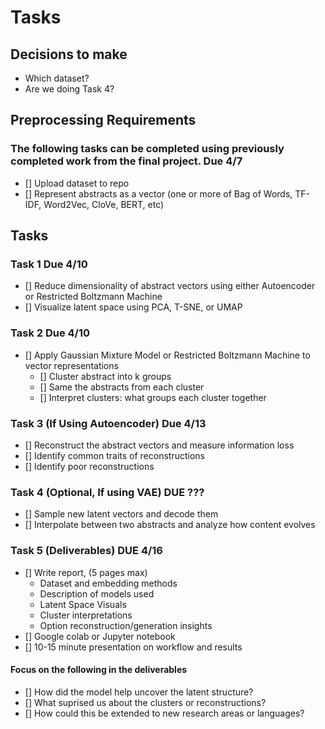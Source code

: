 # Tasks

## Decisions to make
- Which dataset?
- Are we doing Task 4?

## Preprocessing Requirements
### The following tasks can be completed using previously completed work from the final project. __Due 4/7__
- [] Upload dataset to repo
- [] Represent abstracts as a vector (one or more of Bag of Words, TF-IDF, Word2Vec, CloVe, BERT, etc)

## Tasks
### Task 1 __Due 4/10__
- [] Reduce dimensionality of abstract vectors using either Autoencoder or Restricted Boltzmann Machine
- [] Visualize latent space using PCA, T-SNE, or UMAP

### Task 2 __Due 4/10__
- [] Apply Gaussian Mixture Model or Restricted Boltzmann Machine to vector representations
    - [] Cluster abstract into k groups
    - [] Same the abstracts from each cluster
    - [] Interpret clusters: what groups each cluster together

### Task 3 (If Using Autoencoder) __Due 4/13__
- [] Reconstruct the abstract vectors and measure information loss
- [] Identify common traits of reconstructions
- [] Identify poor reconstructions

### Task 4 (Optional, If using VAE) __DUE ???__
- [] Sample new latent vectors and decode them
- [] Interpolate between two abstracts and analyze how content evolves

### Task 5 (Deliverables) __DUE 4/16__

- [] Write report, (5 pages max)
    - Dataset and embedding methods
    - Description of models used
    - Latent Space Visuals
    - Cluster interpretations
    - Option reconstruction/generation insights
- [] Google colab or Jupyter notebook
- [] 10-15 minute presentation on workflow and results

#### Focus on the following in the deliverables
- [] How did the model help uncover the latent structure?
- [] What suprised us about the clusters or reconstructions?
- [] How could this be extended to new research areas or languages?


